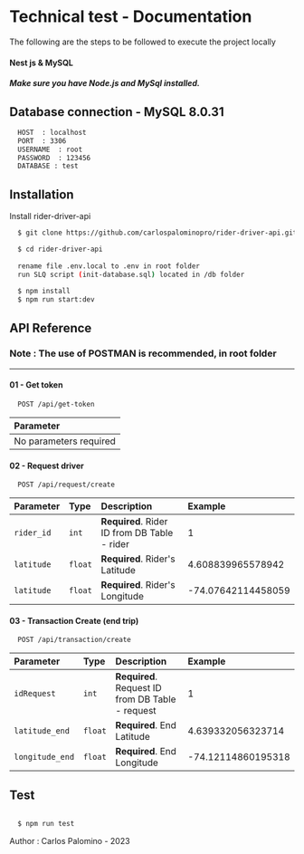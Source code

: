 
# Technical test - Documentation

The following are the steps to be followed to execute the project locally

#### Nest js & MySQL
##### Make sure you have Node.js and MySql installed.

    
## Database connection - MySQL 8.0.31

```bash
  HOST  : localhost
  PORT  : 3306
  USERNAME  : root
  PASSWORD  : 123456
  DATABASE : test
```

## Installation

Install rider-driver-api

```bash
  $ git clone https://github.com/carlospalominopro/rider-driver-api.git

  $ cd rider-driver-api
  
  rename file .env.local to .env in root folder
  run SLQ script (init-database.sql) located in /db folder
  
  $ npm install
  $ npm run start:dev
```

## API Reference

### Note : The use of POSTMAN is recommended, in root folder 
-------------------------------------------------
#### 01 - Get token

```http
  POST /api/get-token
```

| Parameter |   
| :-------- | 
| No parameters required |

#### 02 - Request driver

```http
  POST /api/request/create
```

| Parameter | Type     | Description   | Example                    |
| :-------- | :------- | :-------------------------------- | :--------------------------------
| `rider_id`      | `int` | **Required**. Rider ID from DB Table - rider | 1 |
| `latitude`      | `float` | **Required**. Rider's Latitude | 4.608839965578942 |
| `latitude`      | `float` | **Required**. Rider's Longitude | -74.07642114458059 |

#### 03 - Transaction Create (end trip)

```http
  POST /api/transaction/create
```

| Parameter | Type     | Description   | Example                    |
| :-------- | :------- | :-------------------------------- | :--------------------------------
| `idRequest`      | `int` | **Required**. Request ID from DB Table - request | 1 |
| `latitude_end`      | `float` | **Required**. End Latitude | 4.639332056323714 |
| `longitude_end`      | `float` | **Required**. End Longitude | -74.12114860195318 |

## Test

```bash

  $ npm run test

```

Author : Carlos Palomino - 2023